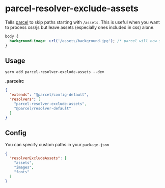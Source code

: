 # parcel-resolver-exclude-assets

Tells [parcel](https://github.com/parcel-bundler/parcel) to skip paths starting with `/assets`. This is useful when you want to process css/js but leave assets (especially ones included in css) alone.

```css
body {
  background-image: url('/assets/background.jpg'); /* parcel will now skip resolving this asset */
}
```

## Usage

```
yarn add parcel-resolver-exclude-assets --dev
```

**.parcelrc**

```json
{
  "extends": "@parcel/config-default",
  "resolvers": [
    "parcel-resolver-exclude-assets",
    "@parcel/resolver-default"
  ]
}
```

## Config

You can specify custom paths in your `package.json`

```json
{
  "resolverExcludeAssets": [
    "assets",
    "images",
    "fonts"
  ]
}
```